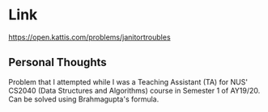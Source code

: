 # Link

https://open.kattis.com/problems/janitortroubles

## Personal Thoughts

Problem that I attempted while I was a Teaching Assistant (TA) for NUS' CS2040 (Data Structures and Algorithms) course in Semester 1 of AY19/20.
Can be solved using Brahmagupta's formula.

